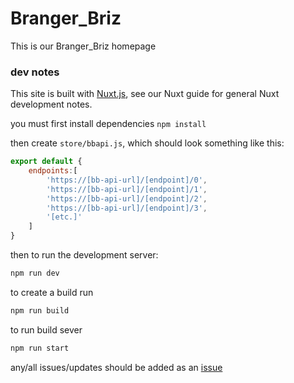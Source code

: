 # Branger_Briz

This is our Branger_Briz homepage

### dev notes

This site is built with [Nuxt.js](https://nuxtjs.org/), see our Nuxt guide for general Nuxt development notes.

you must first install dependencies `npm install`

then create `store/bbapi.js`, which should look something like this:
```js
export default {
    endpoints:[
        'https://[bb-api-url]/[endpoint]/0',
        'https://[bb-api-url]/[endpoint]/1',
        'https://[bb-api-url]/[endpoint]/2',
        'https://[bb-api-url]/[endpoint]/3',
        '[etc.]'
    ]
}
```
then to run the development server:
```sh
npm run dev
```

to create a build run
```sh
npm run build
```

to run build sever
```sh
npm run start
````

any/all issues/updates should be added as an [issue](https://github.com/brangerbriz/www/issues)
